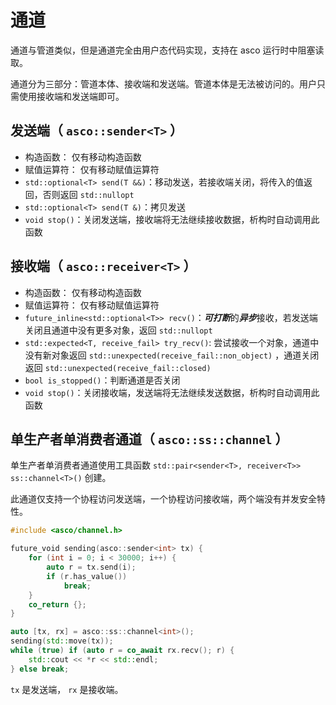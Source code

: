 # 通道

通道与管道类似，但是通道完全由用户态代码实现，支持在 asco 运行时中阻塞读取。

通道分为三部分：管道本体、接收端和发送端。管道本体是无法被访问的。用户只需使用接收端和发送端即可。

## 发送端（ `asco::sender<T>` ）

* 构造函数： 仅有移动构造函数
* 赋值运算符： 仅有移动赋值运算符
* `std::optional<T> send(T &&)`：移动发送，若接收端关闭，将传入的值返回，否则返回 `std::nullopt`
* `std::optional<T> send(T &)`：拷贝发送
* `void stop()`：关闭发送端，接收端将无法继续接收数据，析构时自动调用此函数

## 接收端（ `asco::receiver<T>` ）

* 构造函数： 仅有移动构造函数
* 赋值运算符： 仅有移动赋值运算符
* `future_inline<std::optional<T>> recv()`：***可打断***的***异步***接收，若发送端关闭且通道中没有更多对象，返回 `std::nullopt`
* `std::expected<T, receive_fail> try_recv()`: 尝试接收一个对象，通道中没有新对象返回 `std::unexpected(receive_fail::non_object)`
    ，通道关闭返回 `std::unexpected(receive_fail::closed)`
* `bool is_stopped()`：判断通道是否关闭
* `void stop()`：关闭接收端，发送端将无法继续发送数据，析构时自动调用此函数

## 单生产者单消费者通道（ `asco::ss::channel` ）

单生产者单消费者通道使用工具函数 `std::pair<sender<T>, receiver<T>> ss::channel<T>()` 创建。

此通道仅支持一个协程访问发送端，一个协程访问接收端，两个端没有并发安全特性。

```c++
#include <asco/channel.h>

future_void sending(asco::sender<int> tx) {
    for (int i = 0; i < 30000; i++) {
        auto r = tx.send(i);
        if (r.has_value())
            break;
    }
    co_return {};
}

auto [tx, rx] = asco::ss::channel<int>();
sending(std::move(tx));
while (true) if (auto r = co_await rx.recv(); r) {
    std::cout << *r << std::endl;
} else break;
```

`tx` 是发送端， `rx` 是接收端。
